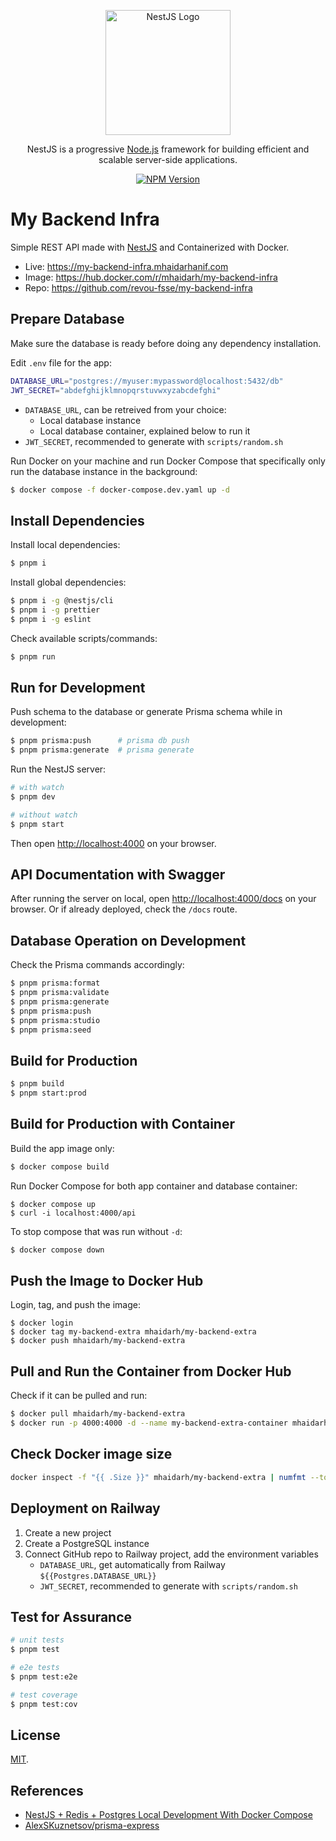 <p align="center">
  <a href="http://nestjs.com" target="blank"><img src="https://nestjs.com/img/logo-small.svg" width="200" alt="NestJS Logo" /></a>
</p>

<p align="center">NestJS is a progressive <a href="http://nodejs.org" target="_blank">Node.js</a> framework for building efficient and scalable server-side applications.</p>
<p align="center">
<a href="https://npmjs.com/~nestjscore" target="_blank"><img src="https://img.shields.io/npm/v/@nestjs/core.svg" alt="NPM Version" /></a>
</p>

# My Backend Infra

Simple REST API made with [NestJS](https://github.com/nestjs/nest) and Containerized with Docker.

- Live: <https://my-backend-infra.mhaidarhanif.com>
- Image: <https://hub.docker.com/r/mhaidarh/my-backend-infra>
- Repo: <https://github.com/revou-fsse/my-backend-infra>

## Prepare Database

Make sure the database is ready before doing any dependency installation.

Edit `.env` file for the app:

```sh
DATABASE_URL="postgres://myuser:mypassword@localhost:5432/db"
JWT_SECRET="abdefghijklmnopqrstuvwxyzabcdefghi"
```

- `DATABASE_URL`, can be retreived from your choice:
  - Local database instance
  - Local database container, explained below to run it
- `JWT_SECRET`, recommended to generate with `scripts/random.sh`

Run Docker on your machine and run Docker Compose that specifically only run the database instance in the background:

```sh
$ docker compose -f docker-compose.dev.yaml up -d
```

## Install Dependencies

Install local dependencies:

```sh
$ pnpm i
```

Install global dependencies:

```sh
$ pnpm i -g @nestjs/cli
$ pnpm i -g prettier
$ pnpm i -g eslint
```

Check available scripts/commands:

```sh
$ pnpm run
```

## Run for Development

Push schema to the database or generate Prisma schema while in development:

```sh
$ pnpm prisma:push      # prisma db push
$ pnpm prisma:generate  # prisma generate
```

Run the NestJS server:

```sh
# with watch
$ pnpm dev

# without watch
$ pnpm start
```

Then open <http://localhost:4000> on your browser.

## API Documentation with Swagger

After running the server on local, open <http://localhost:4000/docs> on your browser. Or if already deployed, check the `/docs` route.

## Database Operation on Development

Check the Prisma commands accordingly:

```sh
$ pnpm prisma:format
$ pnpm prisma:validate
$ pnpm prisma:generate
$ pnpm prisma:push
$ pnpm prisma:studio
$ pnpm prisma:seed
```

## Build for Production

```sh
$ pnpm build
$ pnpm start:prod
```

## Build for Production with Container

Build the app image only:

```sh
$ docker compose build
```

Run Docker Compose for both app container and database container:

```
$ docker compose up
$ curl -i localhost:4000/api
```

To stop compose that was run without `-d`:

```sh
$ docker compose down
```

## Push the Image to Docker Hub

Login, tag, and push the image:

```
$ docker login
$ docker tag my-backend-extra mhaidarh/my-backend-extra
$ docker push mhaidarh/my-backend-extra
```

## Pull and Run the Container from Docker Hub

Check if it can be pulled and run:

```sh
$ docker pull mhaidarh/my-backend-extra
$ docker run -p 4000:4000 -d --name my-backend-extra-container mhaidarh/my-backend-extra
```

## Check Docker image size

```sh
docker inspect -f "{{ .Size }}" mhaidarh/my-backend-extra | numfmt --to=si
```

## Deployment on Railway

1. Create a new project
2. Create a PostgreSQL instance
3. Connect GitHub repo to Railway project, add the environment variables
   - `DATABASE_URL`, get automatically from Railway `${{Postgres.DATABASE_URL}}`
   - `JWT_SECRET`, recommended to generate with `scripts/random.sh`

## Test for Assurance

```sh
# unit tests
$ pnpm test

# e2e tests
$ pnpm test:e2e

# test coverage
$ pnpm test:cov
```

## License

[MIT](LICENSE).

## References

- [NestJS + Redis + Postgres Local Development With Docker Compose](https://tomray.dev/nestjs-docker-compose-postgres)
- [AlexSKuznetsov/prisma-express](https://github.com/AlexSKuznetsov/prisma-express)

